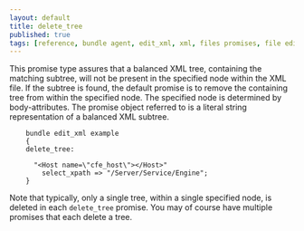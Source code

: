 ```yaml
---
layout: default
title: delete_tree
published: true
tags: [reference, bundle agent, edit_xml, xml, files promises, file editing]
---
```


This promise type assures that a balanced XML tree, containing the matching
subtree, will not be present in the specified node within the XML file. If the
subtree is found, the default promise is to remove the containing tree from
within the specified node. The specified node is determined by body-attributes.
The promise object referred to is a literal string representation of a balanced
XML subtree.

```cf3
    bundle edit_xml example
    {
    delete_tree:

      "<Host name=\"cfe_host\"></Host>"
        select_xpath => "/Server/Service/Engine";
    }
```

Note that typically, only a single tree, within a single specified node,
is deleted in each `delete_tree` promise. You may of course have
multiple promises that each delete a tree.
